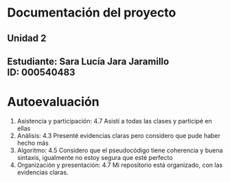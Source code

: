 # Documentación del proyecto
## Unidad 2

Estudiante: Sara Lucía Jara Jaramillo  
ID:  000540483
---
# Autoevaluación 
 
 1. Asistencia y participación: 4.7 
 Asistí a todas las clases y participé en ellas
 2. Análisis: 4.3
 Presenté evidencias claras pero considero que pude haber hecho más 
 3. Algoritmo: 4.5
 Considero que el pseudocódigo tiene coherencia y buena sintaxis, igualmente no estoy segura que esté perfecto 
 4. Organización y presentación: 4.7
 Mi repositorio está organizado, con las evidencias claras.